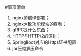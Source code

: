 #事项清单
1. nginx的编译部署；
1. nginx大致功能模块的查看；
1. gRPC是什么东西；
1. HTTP与HTTP/2的区别；
1. SpringBoot对应的Https证书配置
1. jar压缩解压命令